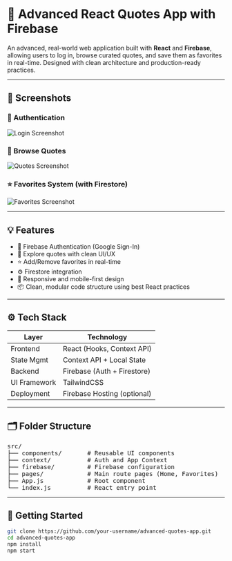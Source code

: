 # 🚀 Advanced React Quotes App with Firebase

An advanced, real-world web application built with **React** and **Firebase**, allowing users to log in, browse curated quotes, and save them as favorites in real-time. Designed with clean architecture and production-ready practices.

---

## 📸 Screenshots

### 🔐 Authentication  
![Login Screenshot](./screenshots/login.png)

### 🧠 Browse Quotes  
![Quotes Screenshot](./screenshots/quotes.png)

### ⭐ Favorites System (with Firestore)  
![Favorites Screenshot](./screenshots/favorites.png)

---

## 💡 Features

- 🔐 Firebase Authentication (Google Sign-In)  
- 🧠 Explore quotes with clean UI/UX  
- ⭐ Add/Remove favorites in real-time  
- ⚙️ Firestore integration  
- 🎨 Responsive and mobile-first design  
- 📦 Clean, modular code structure using best React practices  

---

## ⚙️ Tech Stack

| Layer        | Technology                 |
|--------------|----------------------------|
| Frontend     | React (Hooks, Context API) |
| State Mgmt   | Context API + Local State  |
| Backend      | Firebase (Auth + Firestore)|
| UI Framework | TailwindCSS                |
| Deployment   | Firebase Hosting (optional)|

---

## 🗂️ Folder Structure

<pre>
src/
├── components/       # Reusable UI components
├── context/          # Auth and App Context
├── firebase/         # Firebase configuration
├── pages/            # Main route pages (Home, Favorites)
├── App.js            # Root component
└── index.js          # React entry point
</pre>

---

## 🧪 Getting Started

```bash
git clone https://github.com/your-username/advanced-quotes-app.git
cd advanced-quotes-app
npm install
npm start

 
 
